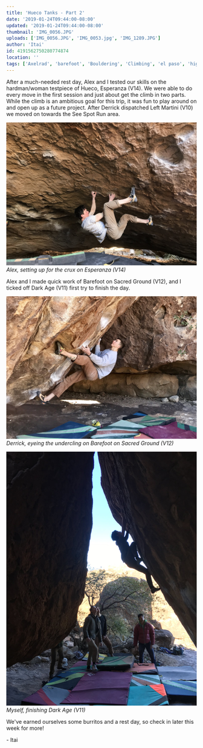 ```yaml
---
title: 'Hueco Tanks - Part 2'
date: '2019-01-24T09:44:00-08:00'
updated: '2019-01-24T09:44:00-08:00'
thumbnail: 'IMG_0056.JPG'
uploads: ['IMG_0056.JPG', 'IMG_0053.jpg', 'IMG_1289.JPG']
author: 'Itai'
id: 4191562750280774874
location: ''
tags: ['Axelrad', 'barefoot', 'Bouldering', 'Climbing', 'el paso', 'highball', 'hueco', 'tanks', 'texas', 'v12']
---
```


After a much-needed rest day, Alex and I tested our skills on the hardman/woman testpiece of Hueco, Esperanza (V14). We were able to do every move in the first session and just about get the climb in two parts. While the climb is an ambitious goal for this trip, it was fun to play around on and open up as a future project. After Derrick dispatched Left Martini (V10) we moved on towards the See Spot Run area.

![Alex, setting up for the crux on Esperanza (V14)](uploads/IMG_0056.JPG)*Alex, setting up for the crux on Esperanza (V14)*

Alex and I made quick work of Barefoot on Sacred Ground (V12), and I ticked off Dark Age (V11) first try to finish the day.

![Derrick, eyeing the undercling on Barefoot on Sacred Ground (V12)](uploads/IMG_0053.jpg)*Derrick, eyeing the undercling on Barefoot on Sacred Ground (V12)*

![Myself, finishing Dark Age (V11)](uploads/IMG_1289.JPG)*Myself, finishing Dark Age (V11)*

We've earned ourselves some burritos and a rest day, so check in later this week for more!

\- Itai
